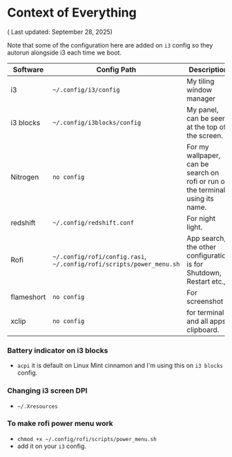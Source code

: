 # Context of Everything

( Last updated: September 28, 2025)

Note that some of the configuration here are added on `i3` config so they autorun alongside i3 each time we boot.

| Software   | Config Path                                                          | Description                                                                    |
| ---------- | -------------------------------------------------------------------- | ------------------------------------------------------------------------------ |
| i3         | `~/.config/i3/config`                                                | My tiling window manager                                                       |
| i3 blocks  | `~/.config/i3blocks/config`                                          | My panel, can be seen at the top of the screen.                                |
| Nitrogen   | `no config`                                                          | For my wallpaper, can be search on rofi or run on the terminal using its name. |
| redshift   | `~/.config/redshift.conf`                                            | For night light.                                                               |
| Rofi       | `~/.config/rofi/config.rasi`, `~/.config/rofi/scripts/power_menu.sh` | App search, the other configuration is for Shutdown, Restart etc.,             |
| flameshort | `no config`                                                          | For screenshot                                                                 |
| xclip      | `no config`                                                          | for terminal and all apps clipboard.                                           |

### Battery indicator on i3 blocks

- `acpi` it is default on Linux Mint cinnamon and I'm using this on `i3 blocks` config.

### Changing i3 screen DPI

- `~/.Xresources`

### To make rofi power menu work

- `chmod +x ~/.config/rofi/scripts/power_menu.sh`
- add it on your `i3` config.
